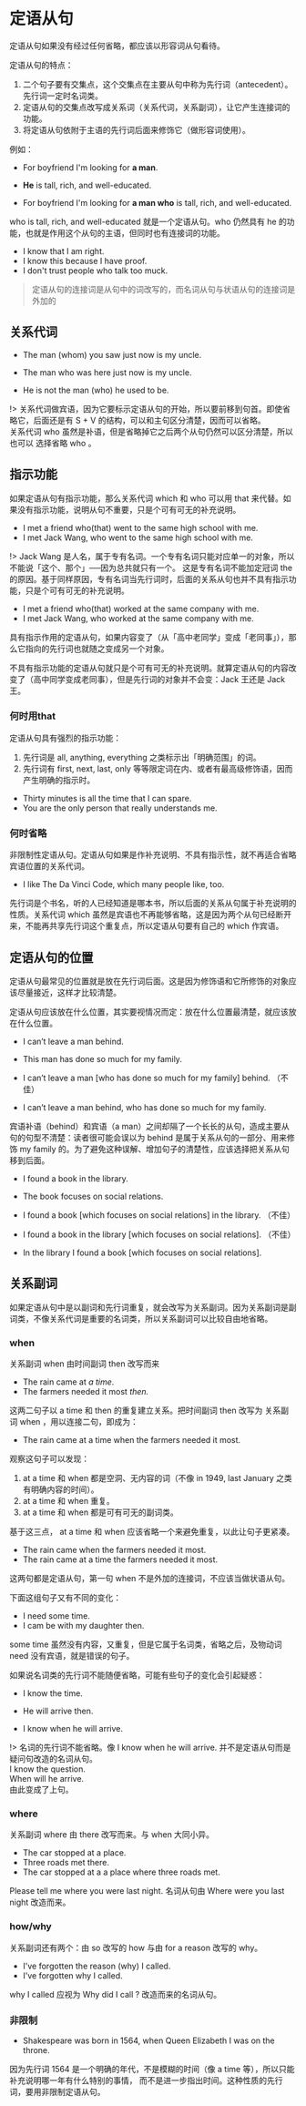 # 定语从句

定语从句如果没有经过任何省略，都应该以形容词从句看待。

定语从句的特点：

1. 二个句子要有交集点，这个交集点在主要从句中称为先行词（antecedent）。先行词一定时名词类。
2. 定语从句的交集点改写成关系词（关系代词，关系副词），让它产生连接词的功能。
3. 将定语从句依附于主语的先行词后面来修饰它（做形容词使用）。

例如：

- For boyfriend I'm looking for **a man**.

- **He** is tall, rich, and well-educated.
- For boyfriend I'm looking for **a man who** is tall, rich, and well-educated.

who is tall, rich, and well-educated 就是一个定语从句。who 仍然具有 he 的功能，也就是作用这个从句的主语，但同时也有连接词的功能。

- I know that I am right.
- I know this because I have proof.
- I don't trust people who talk too muck.

> 定语从句的连接词是从句中的词改写的，而名词从句与状语从句的连接词是外加的



## 关系代词

- The man (whom) you saw just now is my uncle. 
- The man who was here just now is my uncle.

- He is not the man (who) he used to be.

!> 关系代词做宾语，因为它要标示定语从句的开始，所以要前移到句首。即使省略它，后面还是有 S + V 的结构，可以和主句区分清楚，因而可以省略。  
关系代词 who 虽然是补语，但是省略掉它之后两个从句仍然可以区分清楚，所以也可以 选择省略 who 。

## 指示功能

如果定语从句有指示功能，那么关系代词 which 和 who 可以用 that 来代替。如果没有指示功能，说明从句不重要，只是个可有可无的补充说明。

- I met a friend who(that) went to the same high school with me.
- I met Jack Wang, who went to the same high school with me.

!> Jack Wang 是人名，属于专有名词。一个专有名词只能对应单一的对象，所以不能说「这个、那个」──因为总共就只有一个。 这是专有名词不能加定冠词 the 的原因。基于同样原因，专有名词当先行词时，后面的关系从句也并不具有指示功能，只是个可有可无的补充说明。

- I met a friend who(that) worked at the same company with me.
- I met Jack Wang, who worked at the same company with me.

具有指示作用的定语从句，如果内容变了（从「高中老同学」变成「老同事」），那么它指向的先行词也就随之变成另一个对象。

不具有指示功能的定语从句就只是个可有可无的补充说明。就算定语从句的内容改变了（高中同学变成老同事），但是先行词的对象并不会变：Jack 王还是 Jack 王。

### 何时用that

定语从句具有强烈的指示功能：

1. 先行词是 all, anything, everything 之类标示出「明确范围」的词。
2. 先行词有 first, next, last, only 等等限定词在内、或者有最高级修饰语，因而产生明确的指示时。



- Thirty minutes is all the time that I can spare.
- You are the only person that really understands me.



### 何时省略

非限制性定语从句。定语从句如果是作补充说明、不具有指示性，就不再适合省略宾语位置的关系代词。

- I like The Da Vinci Code, which many people like, too.

先行词是个书名，听的人已经知道是哪本书，所以后面的关系从句属于补充说明的性质。关系代词 which 虽然是宾语也不再能够省略，这是因为两个从句已经断开来，不能再共享先行词这个重复点，所以定语从句要有自己的 which 作宾语。



## 定语从句的位置

定语从句最常见的位置就是放在先行词后面。这是因为修饰语和它所修饰的对象应该尽量接近，这样才比较清楚。

定语从句应该放在什么位置，其实要视情况而定：放在什么位置最清楚，就应该放在什么位置。

- I can’t leave a man behind.

- This man has done so much for my family.

- I can’t leave a man [who has done so much for my family] behind. （不佳）
- I can’t leave a man behind, who has done so much for my family.

宾语补语（behind）和宾语（a man）之间却隔了一个长长的从句，造成主要从句的句型不清楚：读者很可能会误以为 behind 是属于关系从句的一部分、用来修饰 my family 的。为了避免这种误解、增加句子的清楚性，应该选择把关系从句移到后面。

- I found a book in the library.
- The book focuses on social relations.

- I found a book [which focuses on social relations] in the library. （不佳）
- I found a book in the library [which focuses on social relations]. （不佳）
- In the library I found a book [which focuses on social relations].



## 关系副词

如果定语从句中是以副词和先行词重复，就会改写为关系副词。因为关系副词是副词类，不像关系代词是重要的名词类，所以关系副词可以比较自由地省略。

### when

关系副词 when 由时间副词 then 改写而来

- The rain came at *a time*.
- The farmers needed it most *then.*



这两二句子以 a time 和 then 的重复建立关系。把时间副词 then 改写为 关系副词 when ，用以连接二句，即成为：

- The rain came at a time when the farmers needed it most.

观察这句子可以发现：

1.  at a time 和 when 都是空洞、无内容的词（不像 in 1949, last January 之类有明确内容的时间）。
2.  at a time 和 when 重复。
3.  at a time 和 when 都是可有可无的副词类。

基于这三点， at a time 和 when 应该省略一个来避免重复，以此让句子更紧凑。

- The rain came  when the farmers needed it most.
- The rain came  at a time the farmers needed it most.

这两句都是定语从句，第一句 when 不是外加的连接词，不应该当做状语从句。



下面这组句子又有不同的变化：

- I need some time.
- I cam be with my daughter then.

some time 虽然没有内容，又重复，但是它属于名词类，省略之后，及物动词 need 没有宾语，就是错误的句子。

如果说名词类的先行词不能随便省略，可能有些句子的变化会引起疑惑：

- I know the time.
- He will arrive then.

- I know when he will arrive.

!> 名词的先行词不能省略。像 I know when he will arrive. 并不是定语从句而是疑问句改造的名词从句。  
I know the question.   
When will he arrive.  
由此变成了上句。

### where

关系副词 where 由 there 改写而来。与 when 大同小异。

- The car stopped at a place.
- Three roads met there.
- The car stopped at a a place where three roads met.

 

Please tell me where you were last night. 名词从句由 Where were  you last night 改造而来。



### how/why

关系副词还有两个：由 so 改写的 how 与由 for a reason 改写的 why。

- I've forgotten the reason (why) I called.
- I've forgotten why I called.

why I called 应视为 Why did I call ? 改造而来的名词从句。



### 非限制

- Shakespeare was born in 1564, when Queen Elizabeth Ⅰ was on the throne.

因为先行词 1564 是一个明确的年代，不是模糊的时间（像 a time 等），所以只能补充说明哪一年有什么特别的事情， 而不是进一步指出时间。这种性质的先行词，要用非限制定语从句。


